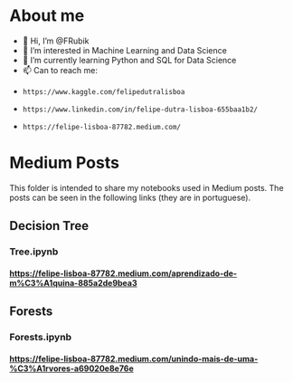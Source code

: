 # About me
- 👋 Hi, I’m @FRubik
- 👀 I’m interested in Machine Learning and Data Science
- 🌱 I’m currently learning Python and SQL for Data Science
- 📫 Can to reach me:
-     https://www.kaggle.com/felipedutralisboa
-     https://www.linkedin.com/in/felipe-dutra-lisboa-655baa1b2/
-     https://felipe-lisboa-87782.medium.com/

# Medium Posts

This folder is intended to share my notebooks used in Medium posts. 
The posts can be seen in the following links (they are in portuguese).

## Decision Tree
### Tree.ipynb
#### https://felipe-lisboa-87782.medium.com/aprendizado-de-m%C3%A1quina-885a2de9bea3


## Forests
### Forests.ipynb
#### https://felipe-lisboa-87782.medium.com/unindo-mais-de-uma-%C3%A1rvores-a69020e8e76e
